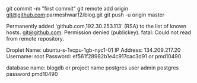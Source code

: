 git commit -m "first commit"
git remote add origin git@github.com:parmeshwar12/blog.git
git push -u origin master

Permanently added 'github.com,192.30.253.113' (RSA) to the list of known hosts.
git@github.com: Permission denied (publickey).
fatal: Could not read from remote repository.

Droplet Name: ubuntu-s-1vcpu-1gb-nyc1-01
IP Address: 134.209.217.20
Username: root
Password: ef561f28982b1e4c917cac3d91 or pmd10490

database name:  blogdb or project name
postgres user admin
postgres password pmd10490